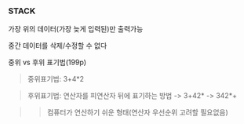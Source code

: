 ### STACK

가장 위의 데이터(가장 늦게 입력된)만 출력가능

중간 데이터를 삭제/수정할 수 없다



중위 vs 후위 표기법(199p)

> 중위표기법: 3+4*2

> 후위표기법: 연산자를 피연산자 뒤에 표기하는 방법 -> 3+42* -> 342*+

> > 컴퓨터가 연산하기 쉬운 형태(연산자 우선순위 고려할 필요없음)


